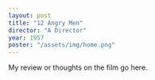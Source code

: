 ```yaml
---
layout: post
title: "12 Angry Men"
director: "A Director"
year: 1957
poster: "/assets/img/home.png"
---
```


My review or thoughts on the film go here.
